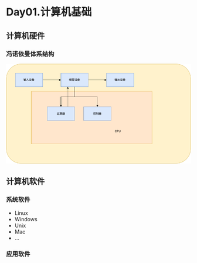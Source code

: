 # Day01.计算机基础

## 计算机硬件

### 冯诺依曼体系结构

![冯诺依曼体系结构](/java%E5%9F%BA%E7%A1%80/计算机硬件/%E8%AE%A1%E7%AE%97%E6%9C%BA%E7%A1%AC%E4%BB%B6.png)

## 计算机软件

### 系统软件

- Linux
- Windows
- Unix
- Mac
- ...

### 应用软件

